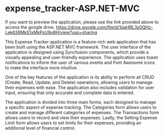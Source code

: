 # expense_tracker-ASP.NET-MVC
If you want to preview the application, please use the link provided above to access the google drive.
https://drive.google.com/file/d/1qaHRL3z0QHz-Lek626MkS1xMkPsU9u8H/view?usp=sharing

This Expense Tracker application is a feature-rich web application that has been built using the ASP.NET MVC framework. The user interface of the application is designed using Syncfusion components, which provide a visually appealing and user-friendly experience. The application uses toastr notifications to inform the user of various events and Font Awesome icons to make the interface more intuitive.

One of the key features of the application is its ability to perform all CRUD (Create, Read, Update, and Delete) operations, allowing users to manage their expenses with ease. The application also includes validation for user input, ensuring that only accurate and complete data is entered.

The application is divided into three main forms, each designed to manage a specific aspect of expense tracking. The Categories form allows users to create and manage different categories of expenses. The Transactions form allows users to record and view their expenses. Lastly, the Setting Expense Limit form allows users to set limits for their expenses, providing an additional level of financial control.
